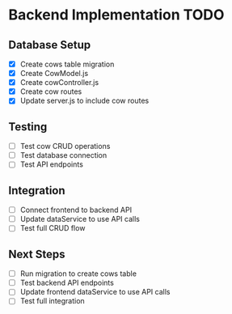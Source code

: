 # Backend Implementation TODO

## Database Setup
- [x] Create cows table migration
- [x] Create CowModel.js
- [x] Create cowController.js
- [x] Create cow routes
- [x] Update server.js to include cow routes

## Testing
- [ ] Test cow CRUD operations
- [ ] Test database connection
- [ ] Test API endpoints

## Integration
- [ ] Connect frontend to backend API
- [ ] Update dataService to use API calls
- [ ] Test full CRUD flow

## Next Steps
- [ ] Run migration to create cows table
- [ ] Test backend API endpoints
- [ ] Update frontend dataService to use API calls
- [ ] Test full integration
